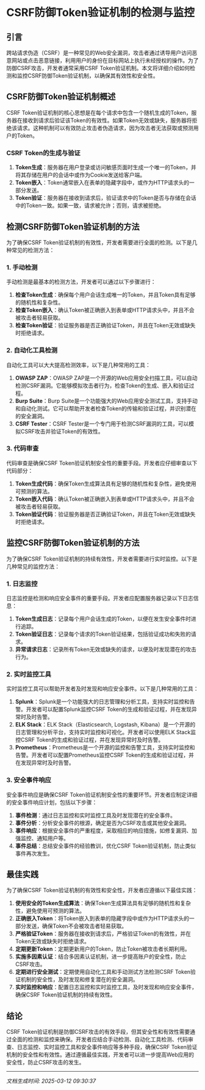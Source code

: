 # CSRF防御Token验证机制的检测与监控

## 引言

跨站请求伪造（CSRF）是一种常见的Web安全漏洞，攻击者通过诱导用户访问恶意网站或点击恶意链接，利用用户的身份在目标网站上执行未经授权的操作。为了防御CSRF攻击，开发者通常采用CSRF Token验证机制。本文将详细介绍如何检测和监控CSRF防御Token验证机制，以确保其有效性和安全性。

## CSRF防御Token验证机制概述

CSRF Token验证机制的核心思想是在每个请求中包含一个随机生成的Token，服务器在接收到请求后验证该Token的有效性。如果Token无效或缺失，服务器将拒绝该请求。这种机制可以有效防止攻击者伪造请求，因为攻击者无法获取或预测用户的Token。

### CSRF Token的生成与验证

1. **Token生成**：服务器在用户登录或访问敏感页面时生成一个唯一的Token，并将其存储在用户的会话中或作为Cookie发送给客户端。
2. **Token嵌入**：Token通常嵌入在表单的隐藏字段中，或作为HTTP请求头的一部分发送。
3. **Token验证**：服务器在接收到请求后，验证请求中的Token是否与存储在会话中的Token一致。如果一致，请求被允许；否则，请求被拒绝。

## 检测CSRF防御Token验证机制的方法

为了确保CSRF Token验证机制的有效性，开发者需要进行全面的检测。以下是几种常见的检测方法：

### 1. 手动检测

手动检测是最基本的检测方法，开发者可以通过以下步骤进行：

1. **检查Token生成**：确保每个用户会话生成唯一的Token，并且Token具有足够的随机性和复杂性。
2. **检查Token嵌入**：确认Token被正确嵌入到表单或HTTP请求头中，并且不会被攻击者轻易获取。
3. **检查Token验证**：验证服务器是否正确验证Token，并且在Token无效或缺失时拒绝请求。

### 2. 自动化工具检测

自动化工具可以大大提高检测效率，以下是几种常用的工具：

1. **OWASP ZAP**：OWASP ZAP是一个开源的Web应用安全扫描工具，可以自动检测CSRF漏洞。它能够模拟攻击者行为，检查Token的生成、嵌入和验证过程。
2. **Burp Suite**：Burp Suite是一个功能强大的Web应用安全测试工具，支持手动和自动化测试。它可以帮助开发者检查Token的传输和验证过程，并识别潜在的安全漏洞。
3. **CSRF Tester**：CSRF Tester是一个专门用于检测CSRF漏洞的工具，可以模拟CSRF攻击并验证Token的有效性。

### 3. 代码审查

代码审查是确保CSRF Token验证机制安全性的重要手段。开发者应仔细审查以下代码部分：

1. **Token生成代码**：确保Token生成算法具有足够的随机性和复杂性，避免使用可预测的算法。
2. **Token嵌入代码**：确认Token被正确嵌入到表单或HTTP请求头中，并且不会被攻击者轻易获取。
3. **Token验证代码**：验证服务器是否正确验证Token，并且在Token无效或缺失时拒绝请求。

## 监控CSRF防御Token验证机制的方法

为了确保CSRF Token验证机制的持续有效性，开发者需要进行实时监控。以下是几种常见的监控方法：

### 1. 日志监控

日志监控是检测和响应安全事件的重要手段。开发者应配置服务器记录以下日志信息：

1. **Token生成日志**：记录每个用户会话生成的Token，以便在发生安全事件时进行追踪。
2. **Token验证日志**：记录每个请求的Token验证结果，包括验证成功和失败的请求。
3. **异常请求日志**：记录所有Token无效或缺失的请求，以便及时发现潜在的攻击行为。

### 2. 实时监控工具

实时监控工具可以帮助开发者及时发现和响应安全事件。以下是几种常用的工具：

1. **Splunk**：Splunk是一个功能强大的日志管理和分析工具，支持实时监控和告警。开发者可以配置Splunk监控CSRF Token的生成和验证过程，并在发现异常时及时告警。
2. **ELK Stack**：ELK Stack（Elasticsearch, Logstash, Kibana）是一个开源的日志管理和分析平台，支持实时监控和可视化。开发者可以使用ELK Stack监控CSRF Token的生成和验证过程，并在发现异常时及时告警。
3. **Prometheus**：Prometheus是一个开源的监控和告警工具，支持实时监控和告警。开发者可以配置Prometheus监控CSRF Token的生成和验证过程，并在发现异常时及时告警。

### 3. 安全事件响应

安全事件响应是确保CSRF Token验证机制安全性的重要环节。开发者应制定详细的安全事件响应计划，包括以下步骤：

1. **事件检测**：通过日志监控和实时监控工具及时发现潜在的安全事件。
2. **事件分析**：分析安全事件的根源，确定是否为CSRF攻击或其他安全漏洞。
3. **事件响应**：根据安全事件的严重程度，采取相应的响应措施，如修复漏洞、加强监控、通知用户等。
4. **事件总结**：总结安全事件的经验教训，优化CSRF Token验证机制，防止类似事件再次发生。

## 最佳实践

为了确保CSRF Token验证机制的有效性和安全性，开发者应遵循以下最佳实践：

1. **使用安全的Token生成算法**：确保Token生成算法具有足够的随机性和复杂性，避免使用可预测的算法。
2. **正确嵌入Token**：将Token嵌入到表单的隐藏字段中或作为HTTP请求头的一部分发送，确保Token不会被攻击者轻易获取。
3. **严格验证Token**：服务器在接收到请求后，严格验证Token的有效性，并在Token无效或缺失时拒绝请求。
4. **定期更新Token**：定期更新用户的Token，防止Token被攻击者长期利用。
5. **实施多因素认证**：结合多因素认证机制，进一步提高账户的安全性，防止CSRF攻击。
6. **定期进行安全测试**：定期使用自动化工具和手动测试方法检测CSRF Token验证机制的安全性，及时发现和修复潜在的安全漏洞。
7. **实时监控和响应**：配置日志监控和实时监控工具，及时发现和响应安全事件，确保CSRF Token验证机制的持续有效性。

## 结论

CSRF Token验证机制是防御CSRF攻击的有效手段，但其安全性和有效性需要通过全面的检测和监控来确保。开发者应结合手动检测、自动化工具检测、代码审查、日志监控、实时监控工具和安全事件响应等多种手段，确保CSRF Token验证机制的安全性和有效性。通过遵循最佳实践，开发者可以进一步提高Web应用的安全性，防止CSRF攻击的发生。

---

*文档生成时间: 2025-03-12 09:30:37*





















